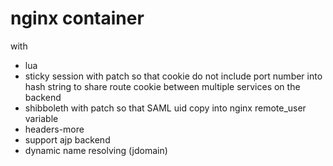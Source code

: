 # nginx container
with
- lua
- sticky session with patch so that cookie do not include port number into hash string to share route cookie between multiple services on the backend
- shibboleth with patch so that SAML uid copy into nginx remote_user variable
- headers-more
- support ajp backend
- dynamic name resolving (jdomain)


